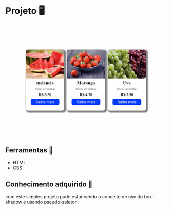# Projeto 🖥️
<img src="img/cards.gif">

## Ferramentas 🔧
- HTML
- CSS

## Conhecimento adquirido 🧠
com este simples projeto pude estar vendo o  conceito de uso do box-shadow e usando pseudo-seletor.
